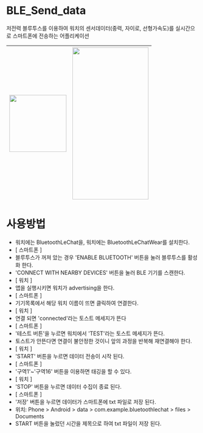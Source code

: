 # BLE_Send_data
 저전력 블루투스를 이용하여 워치의 센서데이터(중력, 자이로, 선형가속도)를 실시간으로 스마트폰에 전송하는 어플리케이션
 

 
<img src="https://user-images.githubusercontent.com/72744190/152900083-30c372e9-0b20-4219-9ce1-342bb1e625fc.png"  width="150" height="150">|<img src="https://user-images.githubusercontent.com/72744190/152900070-28243c3d-5e9f-4d1d-9e0f-e9a0965cdc03.jpg"  width="200" height="400">
 :----------------------:|:-------------------------------:
 

# 사용방법
- 워치에는 BluetoothLeChat을, 워치에는 BluetoothLeChatWear를 설치한다.
- [ 스마트폰 ]
- 블루투스가 꺼져 았는 경우 'ENABLE BLUETOOTH' 버튼을 눌러 블루투스를 활성화 한다.
- 'CONNECT WITH NEARBY DEVICES' 버튼을 눌러 BLE 기기를 스캔한다.
- [ 워치 ]
- 앱을 실행시키면 워치가 advertising을 한다.
- [ 스마트폰 ]
- 기기목록에서 해당 워치 이름이 뜨면 클릭하여 연결한다.
- [ 워치 ]
- 연결 되면 'connected'라는 토스트 메세지가 뜬다
- [ 스마트폰 ]
- '테스트 버튼'을 누르면 워치에서 'TEST'라는 토스트 메세지가 뜬다. 
- 토스트가 안뜬다면 연결이 불안정한 것이니 앞의 과정을 반복해 재연결해야 한다. 
- [ 워치 ]
- 'START' 버튼을 누르면 데이터 전송이 시작 된다. 
- [ 스마트폰 ]
- '구역1'~'구역16' 버튼을 이용하면 태깅을 할 수 있다. 
- [ 워치 ]
- 'STOP' 버튼을 누르면 데이터 수집이 종료 된다.
- [ 스마트폰 ]
- '저장' 버튼을 누르면 데이터가 스마트폰에 txt 파일로 저장 된다. 
- 위치: Phone > Android > data > com.example.bluetoothlechat > files > Documents
- START 버튼을 눌렀던 시간을 제목으로 하여 txt 파일이 저장 된다.
